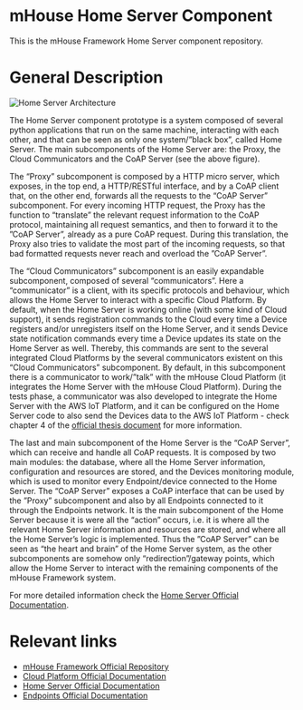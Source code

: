 # mHouse Home Server Component 
This is the mHouse Framework Home Server component repository.

# General Description
<img src="https://github.com/JRequeijo/mHouseFramework/blob/master/docs/Home%20Server/Home_server_arch.png" alt="Home Server Architecture">

<p>
The Home Server component prototype is a system composed of several python applications that run on the same machine, interacting with each other, and that can be seen as only one system/”black box”, called Home Server. The main subcomponents of the Home Server are: the Proxy, the Cloud Communicators and the CoAP Server (see the above figure).
</p>

<p>
The “Proxy” subcomponent is composed by a HTTP micro server, which exposes, in the top end, a HTTP/RESTful interface, and by a CoAP client that, on the other end, forwards all the requests to the “CoAP Server” subcomponent. For every incoming HTTP request, the Proxy has the function to “translate” the relevant request information to the CoAP protocol, maintaining all request semantics, and then to forward it to the ”CoAP Server”, already as a pure CoAP request. During this translation, the Proxy also tries to validate the most part of the incoming requests, so that bad formatted requests never reach and overload the ”CoAP Server”.
</p>
The “Cloud Communicators” subcomponent is an easily expandable subcomponent, composed of several “communicators”. Here a “communicator” is a client, with its specific protocols and behaviour, which allows the Home Server to interact with a specific Cloud Platform. By default, when the Home Server is working online (with some kind of Cloud support), it sends registration commands to the Cloud every time a Device registers and/or unregisters itself on the Home Server, and it sends Device state notification commands every time a Device updates its state on the Home Server as well. Thereby, this commands are sent to the several integrated Cloud Platforms by the several communicators existent on this “Cloud Communicators” subcomponent. By default, in this subcomponent there is a communicator to work/”talk” with the mHouse Cloud Platform (it integrates the Home Server with the mHouse Cloud Platform). During the tests phase, a communicator was also developed to integrate the Home Server with the AWS IoT Platform, and it can be configured on the Home Server code to also send the Devices data to the AWS IoT Platform - check chapter 4 of the <a href="https://github.com/JRequeijo/mHouseFramework/blob/master/docs/general/Maste_Thesis_Jose_Dias_n75532.pdf">official thesis document</a> for more information.
</p>

<p>
The last and main subcomponent of the Home Server is the “CoAP Server”, which can receive and handle all CoAP requests. It is composed by two main modules: the database, where all the Home Server information, configuration and resources are stored, and the Devices monitoring module, which is used to monitor every Endpoint/device connected to the Home Server. The “CoAP Server” exposes a CoAP interface that can be used by the ”Proxy” subcomponent and also by all Endpoints connected to it through the Endpoints network. It is the main subcomponent of the Home Server because it is were all the “action” occurs, i.e. it is where all the relevant Home Server information and resources are stored, and where all the Home Server’s logic is implemented. Thus the ”CoAP Server” can be seen as “the heart and brain” of the Home Server system, as the other subcomponents are somehow only “redirection”/gateway points, which allow the Home Server to interact with the remaining components of the mHouse Framework system.
</p>

<p>
For more detailed information check the <a href="https://github.com/JRequeijo/mHouseFramework/tree/master/docs/Home%20Server">Home Server Official Documentation</a>.
</p>

# Relevant links
<ul>
  <li>
    <a href="https://github.com/JRequeijo/mHouseFramework">mHouse Framework Official Repository</a>
  </li>
  <li>
    <a href="https://github.com/JRequeijo/mHouseFramework/tree/master/docs/Cloud%20Platform">Cloud Platform Official Documentation</a>
  </li>
  <li>
    <a href="https://github.com/JRequeijo/mHouseFramework/tree/master/docs/Home%20Server">Home Server Official Documentation</a>
  </li>
  <li>
    <a href="https://github.com/JRequeijo/mHouseFramework/tree/master/docs/Endpoints">Endpoints Official Documentation</a>
  </li>
</ul>

